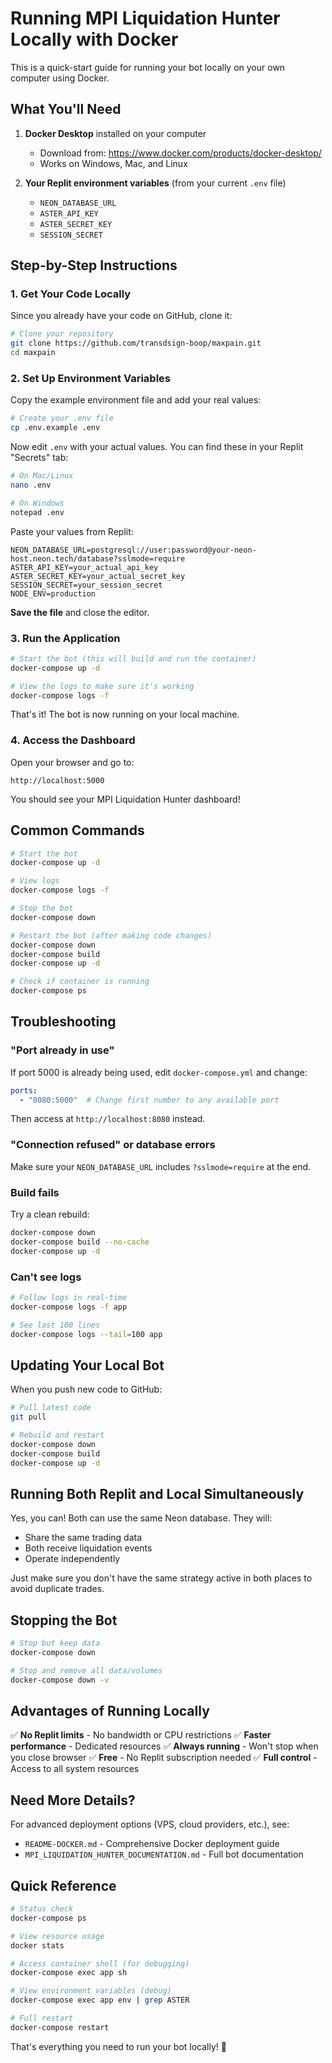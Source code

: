 # Running MPI Liquidation Hunter Locally with Docker

This is a quick-start guide for running your bot locally on your own computer using Docker.

## What You'll Need

1. **Docker Desktop** installed on your computer
   - Download from: https://www.docker.com/products/docker-desktop/
   - Works on Windows, Mac, and Linux

2. **Your Replit environment variables** (from your current `.env` file)
   - `NEON_DATABASE_URL`
   - `ASTER_API_KEY`
   - `ASTER_SECRET_KEY`
   - `SESSION_SECRET`

## Step-by-Step Instructions

### 1. Get Your Code Locally

Since you already have your code on GitHub, clone it:

```bash
# Clone your repository
git clone https://github.com/transdsign-boop/maxpain.git
cd maxpain
```

### 2. Set Up Environment Variables

Copy the example environment file and add your real values:

```bash
# Create your .env file
cp .env.example .env
```

Now edit `.env` with your actual values. You can find these in your Replit "Secrets" tab:

```bash
# On Mac/Linux
nano .env

# On Windows
notepad .env
```

Paste your values from Replit:

```env
NEON_DATABASE_URL=postgresql://user:password@your-neon-host.neon.tech/database?sslmode=require
ASTER_API_KEY=your_actual_api_key
ASTER_SECRET_KEY=your_actual_secret_key
SESSION_SECRET=your_session_secret
NODE_ENV=production
```

**Save the file** and close the editor.

### 3. Run the Application

```bash
# Start the bot (this will build and run the container)
docker-compose up -d

# View the logs to make sure it's working
docker-compose logs -f
```

That's it! The bot is now running on your local machine.

### 4. Access the Dashboard

Open your browser and go to:
```
http://localhost:5000
```

You should see your MPI Liquidation Hunter dashboard!

## Common Commands

```bash
# Start the bot
docker-compose up -d

# View logs
docker-compose logs -f

# Stop the bot
docker-compose down

# Restart the bot (after making code changes)
docker-compose down
docker-compose build
docker-compose up -d

# Check if container is running
docker-compose ps
```

## Troubleshooting

### "Port already in use"

If port 5000 is already being used, edit `docker-compose.yml` and change:

```yaml
ports:
  - "8080:5000"  # Change first number to any available port
```

Then access at `http://localhost:8080` instead.

### "Connection refused" or database errors

Make sure your `NEON_DATABASE_URL` includes `?sslmode=require` at the end.

### Build fails

Try a clean rebuild:

```bash
docker-compose down
docker-compose build --no-cache
docker-compose up -d
```

### Can't see logs

```bash
# Follow logs in real-time
docker-compose logs -f app

# See last 100 lines
docker-compose logs --tail=100 app
```

## Updating Your Local Bot

When you push new code to GitHub:

```bash
# Pull latest code
git pull

# Rebuild and restart
docker-compose down
docker-compose build
docker-compose up -d
```

## Running Both Replit and Local Simultaneously

Yes, you can! Both can use the same Neon database. They will:
- Share the same trading data
- Both receive liquidation events
- Operate independently

Just make sure you don't have the same strategy active in both places to avoid duplicate trades.

## Stopping the Bot

```bash
# Stop but keep data
docker-compose down

# Stop and remove all data/volumes
docker-compose down -v
```

## Advantages of Running Locally

✅ **No Replit limits** - No bandwidth or CPU restrictions
✅ **Faster performance** - Dedicated resources
✅ **Always running** - Won't stop when you close browser
✅ **Free** - No Replit subscription needed
✅ **Full control** - Access to all system resources

## Need More Details?

For advanced deployment options (VPS, cloud providers, etc.), see:
- `README-DOCKER.md` - Comprehensive Docker deployment guide
- `MPI_LIQUIDATION_HUNTER_DOCUMENTATION.md` - Full bot documentation

## Quick Reference

```bash
# Status check
docker-compose ps

# View resource usage
docker stats

# Access container shell (for debugging)
docker-compose exec app sh

# View environment variables (debug)
docker-compose exec app env | grep ASTER

# Full restart
docker-compose restart
```

That's everything you need to run your bot locally! 🚀
